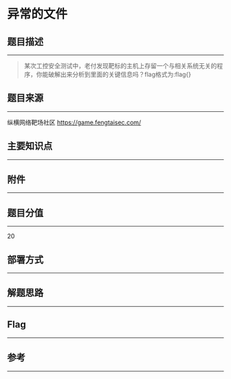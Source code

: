# 异常的文件

## 题目描述
---
> 某次工控安全测试中，老付发现靶标的主机上存留一个与相关系统无关的程序，你能破解出来分析到里面的关键信息吗？flag格式为:flag{}

## 题目来源
---
纵横网络靶场社区 https://game.fengtaisec.com/

## 主要知识点
---


## 附件
---


## 题目分值
---
20

## 部署方式
---


## 解题思路
---


## Flag
---


## 参考
---
